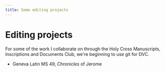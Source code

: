 ```yaml
---
title: Some editing projects
---
```


# Editing projects #

For some of the work I collaborate on through the Holy Cross Manuscripts, Inscriptions and Documents Club, we're beginning to use git for DVC.

- Geneva Latin MS 49, *Chronicles* of Jerome
